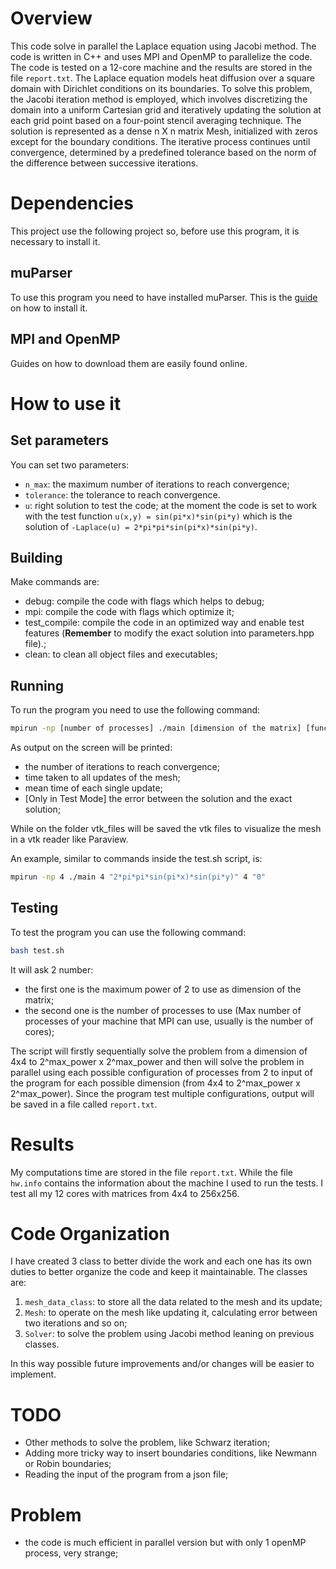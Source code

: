 # Overview 
This code solve in parallel the Laplace equation using Jacobi method. The code is written in C++ and uses MPI and OpenMP to parallelize the code. The code is tested on a 12-core machine and the results are stored in the file `report.txt`.
The Laplace equation models heat diffusion over a square domain with Dirichlet conditions on its boundaries. To solve this problem, the Jacobi iteration method is employed, which involves discretizing the domain into a uniform Cartesian grid and iteratively updating the solution at each grid point based on a four-point stencil averaging technique. The solution is represented as a dense n X n matrix Mesh, initialized with zeros except for the boundary conditions. The iterative process continues until convergence, determined by a predefined tolerance based on the norm of the difference between successive iterations.


# Dependencies
This project use the following project so, before use this program, it is necessary to install it.

## muParser
To use this program you need to have installed muParser. This is the [guide](https://github.com/beltoforion/muparser/blob/master/Install.txt) on how to install it.

## MPI and OpenMP
Guides on how to download them are easily found online.

# How to use it

## Set parameters
You can set two parameters:
- `n_max`: the maximum number of iterations to reach convergence;
- `tolerance`: the tolerance to reach convergence.
- `u`: right solution to test the code; at the moment the code is set to work with the test function `u(x,y) = sin(pi*x)*sin(pi*y)` which is the solution of ```-Laplace(u) = 2*pi*pi*sin(pi*x)*sin(pi*y)```.

## Building
Make commands are: 
- debug: compile the code with flags which helps to debug; 
- mpi: compile the code with flags which optimize it;
- test_compile: compile the code in an optimized way and enable test features (**Remember** to modify the exact solution into parameters.hpp file).;
- clean: to clean all object files and executables;

## Running
To run the program you need to use the following command:
```bash
mpirun -np [number of processes] ./main [dimension of the matrix] [function f to work with] [number of openMP threads] [boundaries function]
```

As output on the screen will be printed: 
- the number of iterations to reach convergence; 
- time taken to all updates of the mesh; 
- mean time of each single update;
- [Only in Test Mode] the error between the solution and the exact solution;

While on the folder vtk_files will be saved the vtk files to visualize the mesh in a vtk reader like Paraview.

An example, similar to commands inside the test.sh script, is:
```bash
mpirun -np 4 ./main 4 "2*pi*pi*sin(pi*x)*sin(pi*y)" 4 "0"
```

## Testing
To test the program you can use the following command:
```bash
bash test.sh
```
It will ask 2 number: 
- the first one is the maximum power of 2 to use as dimension of the matrix;
- the second one is the number of processes to use (Max number of processes of your machine that MPI can use, usually is the number of cores);

The script will firstly sequentially solve the problem from a dimension of 4x4 to 2^max_power x 2^max_power and then will solve the problem in parallel using each possible configuration of processes from 2 to input of the program for each possible dimension (from 4x4 to 2^max_power x 2^max_power). Since the program test multiple configurations, output will be saved in a file called `report.txt`.

# Results
My computations time are stored in the file `report.txt`. While the file `hw.info` contains the information about the machine I used to run the tests. I test all my 12 cores with matrices from 4x4 to 256x256.

# Code Organization
I have created 3 class to better divide the work and each one has its own duties to better organize the code and keep it maintainable.
The classes are:
1) `mesh_data_class`: to store all the data related to the mesh and its update; 
2) `Mesh`: to operate on the mesh like updating it, calculating error between two iterations and so on; 
3) `Solver`: to solve the problem using Jacobi method leaning on previous classes.

In this way possible future improvements and/or changes will be easier to implement.

# TODO
- Other methods to solve the problem, like Schwarz iteration;
- Adding more tricky way to insert boundaries conditions, like Newmann or Robin boundaries;
- Reading the input of the program from a json file;

# Problem
- the code is much efficient in parallel version but with only 1 openMP process, very strange;